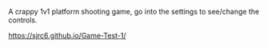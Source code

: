 A crappy 1v1 platform shooting game, go into the settings to see/change the controls.

https://sjrc6.github.io/Game-Test-1/
